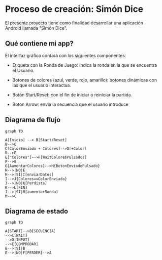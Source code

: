 # Proceso de creación: Simón Dice

El presente proyecto tiene como finalidad desarrollar una aplicación Android llamada "Simón Dice".

## Qué contiene mi app?

El interfaz gráfico contará con los siguientes componentes:

- Etiqueta con la Ronda de Juego: indica la ronda en la que se encuentra el Usuario.

- Botones de colores (azul, verde, rojo, amarillo): botones dinámicas con las que el usuario interactua.

- Botón Start/Reset: con el fin de iniciar o reiniciar la partida.

- Boton Arrow: envía la secuencia que el usuario introduce

## Diagrama de flujo

```mermaid
graph TD

A[Inicio] --> B[Start/Reset]
B-->C
C[ColorEnviado + Colores]-->D[+Color]
D-->E
E["Colores"]-->F[WaitColoresPulsados]
F-->G
G[AumentarColores]-->H{BotonEnviadoPulsado}
H-->|NO|E
H-->|SÍ|I[enviarDatos]
I-->J{Colores==ColorEnviado}
J-->|NO|K[Perdiste]
K-->L[FIN]
J-->|SÍ|M[aumentarRonda]
M-->C
```

## Diagrama de estado

```mermaid
graph TD

A[START]-->B[SECUENCIA]
-->C[WAIT]
-->D[INPUT]
-->E[COMPROBAR]
E-->|SÍ|B
E-->|NO|F[PERDER]-->A
```

